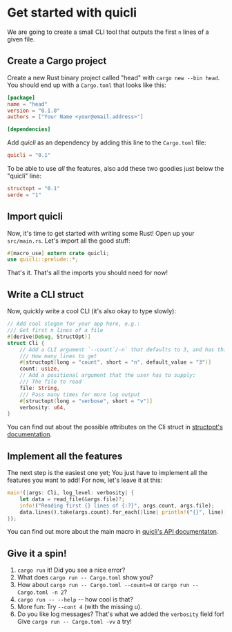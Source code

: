 # Get started with quicli

We are going to create a small CLI tool
that outputs the first `n` lines of a given file.

## Create a Cargo project

Create a new Rust binary project called "head"
with `cargo new --bin head`.
You should end up with a `Cargo.toml` that looks like this:

```toml,file=Cargo.toml
[package]
name = "head"
version = "0.1.0"
authors = ["Your Name <your@email.address>"]

[dependencies]
```

Add _quicli_ as an dependency by adding this line
to the `Cargo.toml` file:

```toml,file=Cargo.toml
quicli = "0.1"
```

To be able to use _all_ the features,
also add these two goodies
just below the "quicli" line:

```toml,file=Cargo.toml
structopt = "0.1"
serde = "1"
```

## Import quicli

Now, it's time to get started with writing some Rust!
Open up your `src/main.rs`.
Let's import all the good stuff:

```rust,file=src/main.rs
#[macro_use] extern crate quicli;
use quicli::prelude::*;
```
 
That's it. That's all the imports you should need for now!

## Write a CLI struct

Now, quickly write a cool CLI
(it's also okay to type slowly):

```rust,file=src/main.rs
// Add cool slogan for your app here, e.g.:
/// Get first n lines of a file
#[derive(Debug, StructOpt)]
struct Cli {
    // Add a CLI argument `--count`/-n` that defaults to 3, and has this help text:
    /// How many lines to get
    #[structopt(long = "count", short = "n", default_value = "3")]
    count: usize,
    // Add a positional argument that the user has to supply:
    /// The file to read
    file: String,
    /// Pass many times for more log output
    #[structopt(long = "verbose", short = "v")]
    verbosity: u64,
}
```

You can find out about the possible attributes on the Cli struct in
[structopt's documentation].

[structopt's documentation]: https://docs.rs/structopt-derive/0.1.6/structopt_derive/

## Implement all the features

The next step is the easiest one yet;
You just have to implement all the features you want to add!
For now, let's leave it at this:

```rust,file=src/main.rs
main!(|args: Cli, log_level: verbosity| {
    let data = read_file(&args.file)?;
    info!("Reading first {} lines of {:?}", args.count, args.file);
    data.lines().take(args.count).for_each(|line| println!("{}", line));
});
```

You can find out more about the main macro in [quicli's API documentaton].

[quicli's API documentaton]: https://docs.rs/quicli/0.1.1/quicli/macro.main.html

## Give it a spin!

1. `cargo run` it! Did you see a nice error?
2. What does `cargo run -- Cargo.toml` show you?
3. How about `cargo run -- Cargo.toml --count=4` or `cargo run -- Cargo.toml -n 2`?
4. `cargo run -- --help` -- how cool is that?
5. More fun: Try `--cont 4` (with the missing u).
6. Do you like log messages? That's what we added the `verbosity` field for!
    Give `cargo run -- Cargo.toml -vv` a try!
